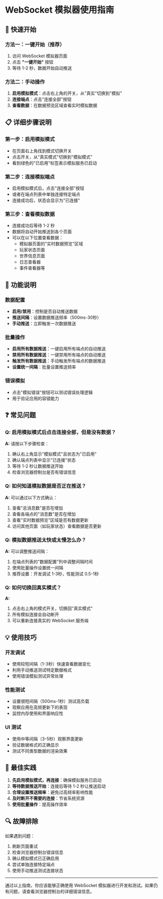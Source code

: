 # WebSocket 模拟器使用指南

## 🚀 快速开始

### 方法一：一键开始（推荐）

1. 访问 WebSocket 模拟器页面
2. 点击 **"一键开始"** 按钮
3. 等待 1-2 秒，数据开始自动推送

### 方法二：手动操作

1. **启用模拟模式**：点击右上角的开关，从"真实"切换到"模拟"
2. **连接端点**：点击"连接全部"按钮
3. **查看数据**：在数据预览区域查看实时模拟数据

## 📋 详细步骤说明

### 第一步：启用模拟模式

- 在页面右上角找到模式切换开关
- 点击开关，从"真实模式"切换到"模拟模式"
- 看到绿色的"已启用"标签表示模拟服务已启动

### 第二步：连接模拟端点

- 启用模拟模式后，点击"连接全部"按钮
- 或者在端点列表中单独连接特定端点
- 连接成功后，状态会显示为"已连接"

### 第三步：查看模拟数据

- 连接成功后等待 1-2 秒
- 数据将自动开始推送到各个页面
- 可以在以下位置查看数据：
  - 模拟器页面的"实时数据预览"区域
  - 玩家状态页面
  - 世界信息页面
  - 日志查看器
  - 事件查看器等

## 🔧 功能说明

### 数据配置

- **启用/禁用**：控制是否自动推送数据
- **推送间隔**：设置数据推送频率（500ms-30秒）
- **手动推送**：立即触发一次数据推送

### 批量操作

- **启用所有数据推送**：一键启用所有端点的自动推送
- **禁用所有数据推送**：一键禁用所有端点的自动推送
- **触发所有数据推送**：手动触发所有端点的数据推送
- **设置统一间隔**：批量设置推送频率

### 错误模拟

- 点击"模拟错误"按钮可以测试错误处理逻辑
- 用于验证应用的容错能力

## ❓ 常见问题

### Q: 启用模拟模式后点击连接全部，但是没有数据？

**A:** 请按以下步骤检查：

1. 确认右上角显示"模拟模式"且状态为"已启用"
2. 确认端点列表中显示"已连接"状态
3. 等待 1-2 秒让数据推送开始
4. 检查浏览器控制台是否有错误信息

### Q: 如何知道模拟数据是否正在推送？

**A:** 可以通过以下方式确认：

1. 查看"总消息数"是否在增加
2. 查看各端点的"消息数"是否在增加
3. 查看"实时数据预览"区域是否有数据更新
4. 访问其他页面（如玩家状态）查看数据是否更新

### Q: 模拟数据推送太快或太慢怎么办？

**A:** 可以调整推送间隔：

1. 在端点列表的"数据配置"列中调整间隔时间
2. 使用批量操作设置统一间隔
3. 推荐设置：开发调试 1-3秒，性能测试 0.5-1秒

### Q: 如何切换回真实模式？

**A:**

1. 点击右上角的模式开关，切换回"真实模式"
2. 所有模拟连接会自动断开
3. 可以重新连接真实的 WebSocket 服务端

## 💡 使用技巧

### 开发调试

- 使用较短间隔（1-3秒）快速查看数据变化
- 利用手动推送测试特定数据格式
- 使用错误模拟测试异常处理

### 性能测试

- 设置很短间隔（500ms-1秒）测试高负载
- 观察应用在高频更新下的表现
- 监控内存使用和界面响应性

### UI 测试

- 使用中等间隔（3-5秒）观察界面更新
- 验证数据格式的正确显示
- 测试不同类型数据的渲染效果

## 🎯 最佳实践

1. **先启用模拟模式，再连接**：确保模拟服务已启动
2. **等待数据推送开始**：连接后等待 1-2 秒让推送启动
3. **合理设置推送频率**：避免过高频率影响性能
4. **及时断开不需要的连接**：节省系统资源
5. **使用批量操作**：提高操作效率

## 🔍 故障排除

如果遇到问题：

1. 刷新页面重试
2. 检查浏览器控制台错误信息
3. 确认模拟模式已正确启用
4. 尝试单独连接特定端点
5. 使用手动推送测试连接状态

---

通过以上指南，你应该能够正确使用 WebSocket 模拟器进行开发和测试。如果仍有问题，请查看浏览器控制台的详细错误信息。
